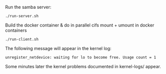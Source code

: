 Run the samba server:
```
./run-server.sh
```

Build the docker container & do in parallel cifs mount + umount in docker
containers
```
./run-client.sh
```

The following message will appear in the kernel log:
```
unregister_netdevice: waiting for lo to become free. Usage count = 1
```

Some minutes later the kernel problems documented in kernel-logs/ appear.
